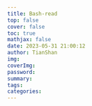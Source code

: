 ```yaml
---
title: Bash-read
top: false
cover: false
toc: true
mathjax: false
date: 2023-05-31 21:00:12
author: TianShan
img:
coverImg:
password:
summary:
tags:
categories:
---
```


